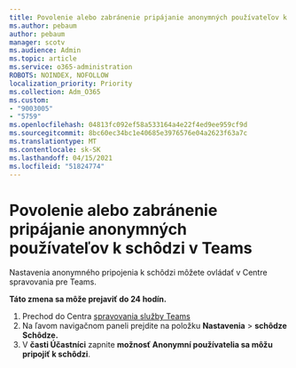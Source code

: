 ```yaml
---
title: Povolenie alebo zabránenie pripájanie anonymných používateľov k schôdzi v Teams
ms.author: pebaum
author: pebaum
manager: scotv
ms.audience: Admin
ms.topic: article
ms.service: o365-administration
ROBOTS: NOINDEX, NOFOLLOW
localization_priority: Priority
ms.collection: Adm_O365
ms.custom:
- "9003005"
- "5759"
ms.openlocfilehash: 04813fc092ef58a533164a4e22f4ed9ee959cf9d
ms.sourcegitcommit: 8bc60ec34bc1e40685e3976576e04a2623f63a7c
ms.translationtype: MT
ms.contentlocale: sk-SK
ms.lasthandoff: 04/15/2021
ms.locfileid: "51824774"
---
```

# <a name="allow-or-prevent-anonymous-users-from-joining-teams-meetings"></a>Povolenie alebo zabránenie pripájanie anonymných používateľov k schôdzi v Teams

Nastavenia anonymného pripojenia k schôdzi môžete ovládať v Centre spravovania pre Teams.

**Táto zmena sa môže prejaviť do 24 hodín.**

1.  Prechod do Centra [spravovania služby Teams](https://admin.teams.microsoft.com)
2.  Na ľavom navigačnom paneli prejdite na položku **Nastavenia**   >   **schôdze Schôdze.**
3.  V  **časti Účastníci** zapnite  **možnosť Anonymní používatelia sa môžu pripojiť k schôdzi**.